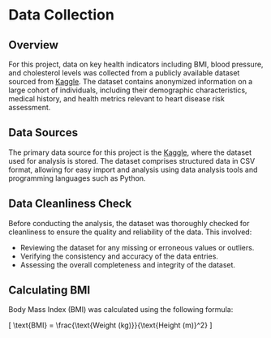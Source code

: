 # Data Collection

## Overview

For this project, data on key health indicators including BMI, blood pressure, and cholesterol levels was collected from a publicly available dataset sourced from [Kaggle]([link-to-repository](https://www.kaggle.com/datasets/sulianova/cardiovascular-disease-dataset?resource=download)). The dataset contains anonymized information on a large cohort of individuals, including their demographic characteristics, medical history, and health metrics relevant to heart disease risk assessment.

## Data Sources

The primary data source for this project is the [Kaggle]([link-to-repository](https://www.kaggle.com/datasets/sulianova/cardiovascular-disease-dataset?resource=download)), where the dataset used for analysis is stored. The dataset comprises structured data in CSV format, allowing for easy import and analysis using data analysis tools and programming languages such as Python.

## Data Cleanliness Check

Before conducting the analysis, the dataset was thoroughly checked for cleanliness to ensure the quality and reliability of the data. This involved:

- Reviewing the dataset for any missing or erroneous values or outliers.
- Verifying the consistency and accuracy of the data entries.
- Assessing the overall completeness and integrity of the dataset.

## Calculating BMI

Body Mass Index (BMI) was calculated using the following formula:

\[ \text{BMI} = \frac{\text{Weight (kg)}}{\text{Height (m)}^2} \]
